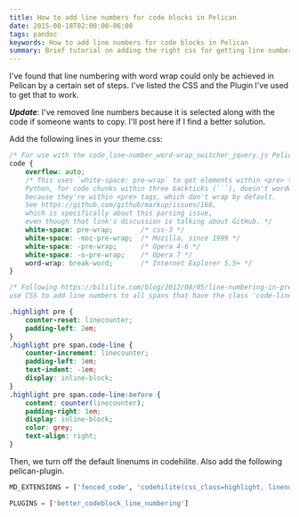 ```yaml
---
title: How to add line numbers for code blocks in Pelican
date: 2015-08-18T02:00:00-06:00
tags: pandoc
keywords: How to add line numbers for code blocks in Pelican
summary: Brief tutorial on adding the right css for getting line numbering for code blocks in pelican ...
---
```


I've found that line numbering with word wrap could only be achieved in Pelican by a
certain set of steps. I've listed the CSS and the Plugin I've used to get that
to work.

**_Update_**: I've removed line numbers because it is selected along with the code if someone wants to copy. I'll post here if I find a better solution.

Add the following lines in your theme.css:

```css
/* For use with the code_line-number_word-wrap_switcher_jquery.js Pelican plugin */
code {
    overflow: auto;
    /* This uses `white-space: pre-wrap` to get elements within <pre> tags to wrap.
    Python, for code chunks within three backticks (```), doesn't wordwrap code lines by default,
    because they're within <pre> tags, which don't wrap by default.
    See https://github.com/github/markup/issues/168,
    which is specifically about this parsing issue,
    even though that link's discussion is talking about GitHub. */
    white-space: pre-wrap;       /* css-3 */
    white-space: -moz-pre-wrap;  /* Mozilla, since 1999 */
    white-space: -pre-wrap;      /* Opera 4-6 */
    white-space: -o-pre-wrap;    /* Opera 7 */
    word-wrap: break-word;       /* Internet Explorer 5.5+ */
}

/* Following https://bililite.com/blog/2012/08/05/line-numbering-in-pre-elements/,
use CSS to add line numbers to all spans that have the class 'code-line' */

.highlight pre {
    counter-reset: linecounter;
    padding-left: 2em;
}
.highlight pre span.code-line {
    counter-increment: linecounter;
    padding-left: 1em;
    text-indent: -1em;
    display: inline-block;
}
.highlight pre span.code-line:before {
    content: counter(linecounter);
    padding-right: 1em;
    display: inline-block;
    color: grey;
    text-align: right;
}
```


Then, we turn off the default linenums in codehilite. Also add the following pelican-plugin.

```python
MD_EXTENSIONS = ['fenced_code', 'codehilite(css_class=highlight, linenums=False)', ]

PLUGINS = ['better_codeblock_line_numbering']
```
